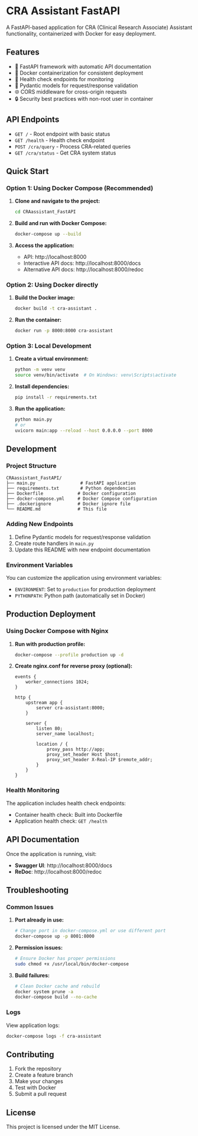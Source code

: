 # CRA Assistant FastAPI

A FastAPI-based application for CRA (Clinical Research Associate) Assistant functionality, containerized with Docker for easy deployment.

## Features

- 🚀 FastAPI framework with automatic API documentation
- 🐳 Docker containerization for consistent deployment
- 🔄 Health check endpoints for monitoring
- 📝 Pydantic models for request/response validation
- 🌐 CORS middleware for cross-origin requests
- 🔒 Security best practices with non-root user in container

## API Endpoints

- `GET /` - Root endpoint with basic status
- `GET /health` - Health check endpoint
- `POST /cra/query` - Process CRA-related queries
- `GET /cra/status` - Get CRA system status

## Quick Start

### Option 1: Using Docker Compose (Recommended)

1. **Clone and navigate to the project:**
   ```bash
   cd CRAassistant_FastAPI
   ```

2. **Build and run with Docker Compose:**
   ```bash
   docker-compose up --build
   ```

3. **Access the application:**
   - API: http://localhost:8000
   - Interactive API docs: http://localhost:8000/docs
   - Alternative API docs: http://localhost:8000/redoc

### Option 2: Using Docker directly

1. **Build the Docker image:**
   ```bash
   docker build -t cra-assistant .
   ```

2. **Run the container:**
   ```bash
   docker run -p 8000:8000 cra-assistant
   ```

### Option 3: Local Development

1. **Create a virtual environment:**
   ```bash
   python -m venv venv
   source venv/bin/activate  # On Windows: venv\Scripts\activate
   ```

2. **Install dependencies:**
   ```bash
   pip install -r requirements.txt
   ```

3. **Run the application:**
   ```bash
   python main.py
   # or
   uvicorn main:app --reload --host 0.0.0.0 --port 8000
   ```

## Development

### Project Structure

```
CRAassistant_FastAPI/
├── main.py                 # FastAPI application
├── requirements.txt        # Python dependencies
├── Dockerfile             # Docker configuration
├── docker-compose.yml     # Docker Compose configuration
├── .dockerignore          # Docker ignore file
└── README.md              # This file
```

### Adding New Endpoints

1. Define Pydantic models for request/response validation
2. Create route handlers in `main.py`
3. Update this README with new endpoint documentation

### Environment Variables

You can customize the application using environment variables:

- `ENVIRONMENT`: Set to `production` for production deployment
- `PYTHONPATH`: Python path (automatically set in Docker)

## Production Deployment

### Using Docker Compose with Nginx

1. **Run with production profile:**
   ```bash
   docker-compose --profile production up -d
   ```

2. **Create nginx.conf for reverse proxy (optional):**
   ```nginx
   events {
       worker_connections 1024;
   }
   
   http {
       upstream app {
           server cra-assistant:8000;
       }
   
       server {
           listen 80;
           server_name localhost;
   
           location / {
               proxy_pass http://app;
               proxy_set_header Host $host;
               proxy_set_header X-Real-IP $remote_addr;
           }
       }
   }
   ```

### Health Monitoring

The application includes health check endpoints:
- Container health check: Built into Dockerfile
- Application health check: `GET /health`

## API Documentation

Once the application is running, visit:
- **Swagger UI**: http://localhost:8000/docs
- **ReDoc**: http://localhost:8000/redoc

## Troubleshooting

### Common Issues

1. **Port already in use:**
   ```bash
   # Change port in docker-compose.yml or use different port
   docker-compose up -p 8001:8000
   ```

2. **Permission issues:**
   ```bash
   # Ensure Docker has proper permissions
   sudo chmod +x /usr/local/bin/docker-compose
   ```

3. **Build failures:**
   ```bash
   # Clean Docker cache and rebuild
   docker system prune -a
   docker-compose build --no-cache
   ```

### Logs

View application logs:
```bash
docker-compose logs -f cra-assistant
```

## Contributing

1. Fork the repository
2. Create a feature branch
3. Make your changes
4. Test with Docker
5. Submit a pull request

## License

This project is licensed under the MIT License.
